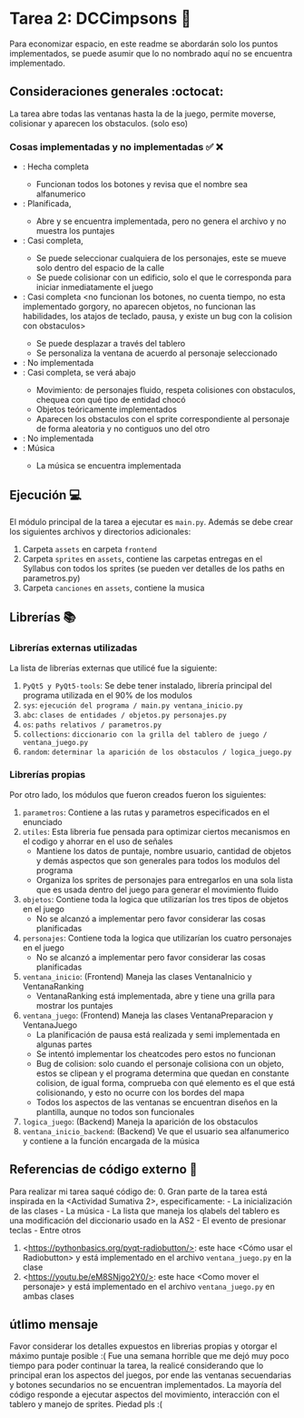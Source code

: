 # Tarea 2: DCCimpsons :school_satchel:


Para economizar espacio, en este readme se abordarán solo los puntos implementados, se puede asumir que lo no nombrado aquí no se encuentra implementado.

## Consideraciones generales :octocat:

La tarea abre todas las ventanas hasta la de la juego, permite moverse, colisionar y aparecen los obstaculos. (solo eso)

### Cosas implementadas y no implementadas :white_check_mark: :x:

* <Ventana inicio>: Hecha completa
    - Funcionan todos los botones y revisa que el nombre sea alfanumerico
* <Ventana ranking>: Planificada, <no muestra las puntuaciones y no se genera el archivo>
    - Abre y se encuentra implementada, pero no genera el archivo y no muestra los puntajes
* <Ventana preparacion>: Casi completa, <no funcionan los botones ni estadisticas>
    - Se puede seleccionar cualquiera de los personajes, este se mueve solo dentro del espacio de la calle
    - Se puede colisionar con un edificio, solo el que le corresponda para iniciar inmediatamente el juego
* <Ventana juego>: Casi completa <no funcionan los botones, no cuenta tiempo, no esta implementado gorgory, no aparecen objetos, no funcionan las habilidades, los atajos de teclado, pausa, y existe un bug con la colision con obstaculos>
    - Se puede desplazar a través del tablero
    - Se personaliza la ventana de acuerdo al personaje seleccionado
* <Ventana post-ronda>: No implementada
* <Mecanicas de juego>: Casi completa, se verá abajo
    - Movimiento: de personajes fluido, respeta colisiones con obstaculos, chequea con qué tipo de entidad chocó
    - Objetos teóricamente implementados
    - Aparecen los obstaculos con el sprite correspondiente al personaje de forma aleatoria y no contiguos uno del otro
* <Cheatcodes>: No implementada
* <Bonus>: Música
    - La música se encuentra implementada

## Ejecución :computer:
El módulo principal de la tarea a ejecutar es  ```main.py```. Además se debe crear los siguientes archivos y directorios adicionales:
1. Carpeta ```assets``` en carpeta ```frontend```
2. Carpeta ```sprites``` en ```assets```, contiene las carpetas entregas en el Syllabus con todos los sprites (se pueden ver detalles de los paths en parametros.py)
3. Carpeta ```canciones``` en ```assets```, contiene la musica


## Librerías :books:
### Librerías externas utilizadas
La lista de librerías externas que utilicé fue la siguiente:

1. ```PyQt5 y PyQt5-tools```: Se debe tener instalado, librería principal del programa utilizada en el 90% de los modulos
2. ```sys```: ```ejecución del programa / main.py ventana_inicio.py```
3. ```abc```: ```clases de entidades / objetos.py personajes.py```
4. ```os```: ```paths relativos / parametros.py```
5. ```collections```: ```diccionario con la grilla del tablero de juego / ventana_juego.py```
6. ```random```: ```determinar la aparición de los obstaculos / logica_juego.py```

### Librerías propias
Por otro lado, los módulos que fueron creados fueron los siguientes:

1. ```parametros```: Contiene a las rutas y parametros especificados en el enunciado
2. ```utiles```: Esta libreria fue pensada para optimizar ciertos mecanismos en el codigo y ahorrar en el uso de señales
    - Mantiene los datos de puntaje, nombre usuario, cantidad de objetos y demás aspectos que son generales para todos los modulos del programa
    - Organiza los sprites de personajes para entregarlos en una sola lista que es usada dentro del juego para generar el movimiento fluido
3. ```objetos```: Contiene toda la logica que utilizarían los tres tipos de objetos en el juego
    - No se alcanzó a implementar pero favor considerar las cosas planificadas
4. ```personajes```: Contiene toda la logica que utilizarían los cuatro personajes en el juego
    - No se alcanzó a implementar pero favor considerar las cosas planificadas
5. ```ventana_inicio```: (Frontend) Maneja las clases VentanaInicio y VentanaRanking
    - VentanaRanking está implementada, abre y tiene una grilla para mostrar los puntajes
6. ```ventana_juego```: (Frontend) Maneja las clases VentanaPreparacion y VentanaJuego
    - La planificación de pausa está realizada y semi implementada en algunas partes
    - Se intentó implementar los cheatcodes pero estos no funcionan
    - Bug de colision: solo cuando el personaje colisiona con un objeto, estos se clipean y el programa determina que quedan en constante colision, de igual forma, comprueba con qué elemento es el que está colisionando, y esto no ocurre con los bordes del mapa
    - Todos los aspectos de las ventanas se encuentran diseños en la plantilla, aunque no todos son funcionales
7. ```logica_juego```: (Backend) Maneja la aparición de los obstaculos
8. ```ventana_inicio_backend```: (Backend) Ve que el usuario sea alfanumerico y contiene a la función encargada de la música

## Referencias de código externo :book:

Para realizar mi tarea saqué código de:
0. Gran parte de la tarea está inspirada en la <Actividad Sumativa 2>, especificamente:
    - La inicialización de las clases
    - La música
    - La lista que maneja los qlabels del tablero es una modificación del diccionario usado en la AS2
    - El evento de presionar teclas
    - Entre otros
1. \<https://pythonbasics.org/pyqt-radiobutton/>: este hace \<Cómo usar el Radiobutton> y está implementado en el archivo ```ventana_juego.py``` en la clase <VentanaPreparacion>
2. \<https://youtu.be/eM8SNjgo2Y0/>: este hace \<Como mover el personaje> y está implementado en el archivo ```ventana_juego.py``` en ambas clases

## útlimo mensaje

Favor considerar los detalles expuestos en librerias propias y otorgar el máximo puntaje posible :(
Fue una semana horrible que me dejó muy poco tiempo para poder continuar la tarea, la realicé considerando que lo principal eran los aspectos del juegos, por ende las ventanas secuendarias y botones secundarios no se encuentran implementados. La mayoría del código responde a ejecutar aspectos del movimiento, interacción con el tablero y manejo de sprites.
Piedad pls :(